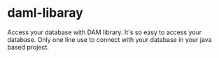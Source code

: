 # daml-libaray
Access your database with DAM library. It's so easy to access your database.
Only one line use to connect with your database in your java based project.
